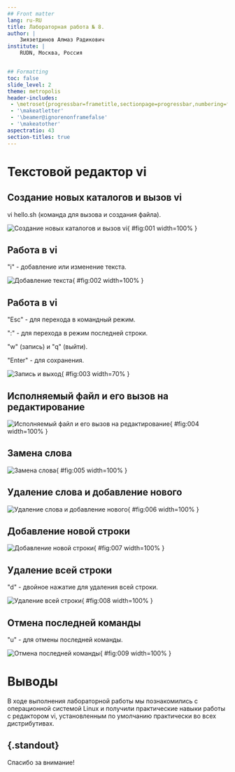 ```yaml
---
## Front matter
lang: ru-RU
title: Лабораторная работа № 8.
author: |
	Зиязетдинов Алмаз Радикович
institute: |
	RUDN, Москва, Россия


## Formatting
toc: false
slide_level: 2
theme: metropolis
header-includes: 
 - \metroset{progressbar=frametitle,sectionpage=progressbar,numbering=fraction}
 - '\makeatletter'
 - '\beamer@ignorenonframefalse'
 - '\makeatother'
aspectratio: 43
section-titles: true
---
```


# Текстовой редактор vi

## Создание новых каталогов и вызов vi

vi hello.sh (команда для вызова и создания файла).

![Создание новых каталогов и вызов vi](image/1.PNG){ #fig:001 width=100% }

## Работа в vi

"i" - добавление или изменение текста. 

![Добавление текста](image/2.PNG){ #fig:002 width=100% }

## Работа в vi

"Esc" - для перехода в командный режим.

":" - для перехода в режим последней строки.

"w" (запись) и "q" (выйти). 

"Enter" - для сохранения.

![Запись и выход](image/3.PNG){ #fig:003 width=70% }

## Исполняемый файл и его вызов на редактирование

![Исполняемый файл и его вызов на редактирование](image/4.PNG){ #fig:004 width=100% }

## Замена слова

![Замена слова](image/5.PNG){ #fig:005 width=100% }

## Удаление слова и добавление нового

![Удаление слова и добавление нового](image/6.PNG){ #fig:006 width=100% }

## Добавление новой строки

![Добавление новой строки](image/7.PNG){ #fig:007 width=100% }

## Удаление всей строки

"d" - двойное нажатие для удаления всей строки.
	
![Удаление всей строки](image/10.PNG){ #fig:008 width=100% }

## Отмена последней команды

"u" - для отмены последней команды. 

![Отмена последней команды](image/11.PNG){ #fig:009 width=100% }

# Выводы

В ходе выполнения лабораторной работы мы познакомились с операционной системой Linux и получили практические навыки работы с редактором vi, установленным по умолчанию практически во всех дистрибутивах.


## {.standout}

Спасибо за внимание!
